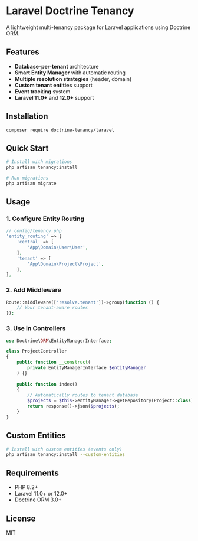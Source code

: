# Laravel Doctrine Tenancy

A lightweight multi-tenancy package for Laravel applications using Doctrine ORM.

## Features

- **Database-per-tenant** architecture
- **Smart Entity Manager** with automatic routing
- **Multiple resolution strategies** (header, domain)
- **Custom tenant entities** support
- **Event tracking** system
- **Laravel 11.0+** and **12.0+** support

## Installation

```bash
composer require doctrine-tenancy/laravel
```

## Quick Start

```bash
# Install with migrations
php artisan tenancy:install

# Run migrations
php artisan migrate
```

## Usage

### 1. Configure Entity Routing

```php
// config/tenancy.php
'entity_routing' => [
    'central' => [
        'App\Domain\User\User',
    ],
    'tenant' => [
        'App\Domain\Project\Project',
    ],
],
```

### 2. Add Middleware

```php
Route::middleware(['resolve.tenant'])->group(function () {
    // Your tenant-aware routes
});
```

### 3. Use in Controllers

```php
use Doctrine\ORM\EntityManagerInterface;

class ProjectController
{
    public function __construct(
        private EntityManagerInterface $entityManager
    ) {}
    
    public function index()
    {
        // Automatically routes to tenant database
        $projects = $this->entityManager->getRepository(Project::class)->findAll();
        return response()->json($projects);
    }
}
```

## Custom Entities

```bash
# Install with custom entities (events only)
php artisan tenancy:install --custom-entities
```

## Requirements

- PHP 8.2+
- Laravel 11.0+ or 12.0+
- Doctrine ORM 3.0+

## License

MIT
